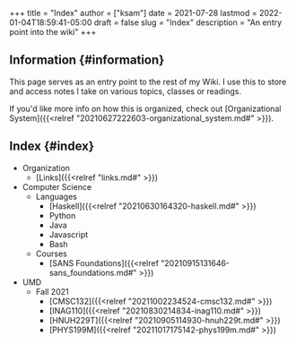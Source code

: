 +++
title = "Index"
author = ["ksam"]
date = 2021-07-28
lastmod = 2022-01-04T18:59:41-05:00
draft = false
slug = "Index"
description = "An entry point into the wiki"
+++

## Information {#information}

This page serves as an entry point to the rest of my Wiki. I use this to store and access notes I take on various topics, classes or readings.

If you'd like more info on how this is organized, check out [Organizational System]({{<relref "20210627222603-organizational_system.md#" >}}).


## Index {#index}

-   Organization
    -   [Links]({{<relref "links.md#" >}})
-   Computer Science
    -   Languages
        -   [Haskell]({{<relref "20210630164320-haskell.md#" >}})
        -   Python
        -   Java
        -   Javascript
        -   Bash
    -   Courses
        -   [SANS Foundations]({{<relref "20210915131646-sans_foundations.md#" >}})
-   UMD
    -   Fall 2021
        -   [CMSC132]({{<relref "20211002234524-cmsc132.md#" >}})
        -   [INAG110]({{<relref "20210830214834-inag110.md#" >}})
        -   [HNUH229T]({{<relref "20210905114930-hnuh229t.md#" >}})
        -   [PHYS199M]({{<relref "20211017175142-phys199m.md#" >}})

